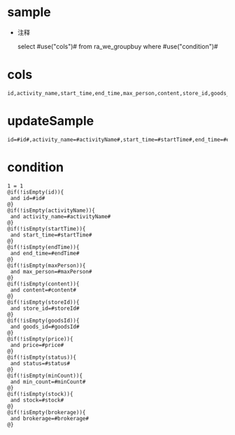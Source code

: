 sample
===
* 注释

	select #use("cols")# from ra_we_groupbuy  where  #use("condition")#

cols
===
	id,activity_name,start_time,end_time,max_person,content,store_id,goods_id,price,status,min_count,stock,brokerage

updateSample
===
	
	id=#id#,activity_name=#activityName#,start_time=#startTime#,end_time=#endTime#,max_person=#maxPerson#,content=#content#,store_id=#storeId#,goods_id=#goodsId#,price=#price#,status=#status#,min_count=#minCount#,stock=#stock#,brokerage=#brokerage#

condition
===

	1 = 1  
	@if(!isEmpty(id)){
	 and id=#id#
	@}
	@if(!isEmpty(activityName)){
	 and activity_name=#activityName#
	@}
	@if(!isEmpty(startTime)){
	 and start_time=#startTime#
	@}
	@if(!isEmpty(endTime)){
	 and end_time=#endTime#
	@}
	@if(!isEmpty(maxPerson)){
	 and max_person=#maxPerson#
	@}
	@if(!isEmpty(content)){
	 and content=#content#
	@}
	@if(!isEmpty(storeId)){
	 and store_id=#storeId#
	@}
	@if(!isEmpty(goodsId)){
	 and goods_id=#goodsId#
	@}
	@if(!isEmpty(price)){
	 and price=#price#
	@}
	@if(!isEmpty(status)){
	 and status=#status#
	@}
	@if(!isEmpty(minCount)){
	 and min_count=#minCount#
	@}
	@if(!isEmpty(stock)){
	 and stock=#stock#
	@}
	@if(!isEmpty(brokerage)){
	 and brokerage=#brokerage#
	@}
	
	